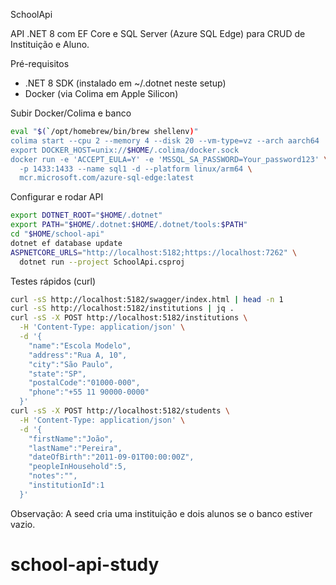 SchoolApi

API .NET 8 com EF Core e SQL Server (Azure SQL Edge) para CRUD de Instituição e Aluno.

Pré-requisitos

- .NET 8 SDK (instalado em ~/.dotnet neste setup)
- Docker (via Colima em Apple Silicon)

Subir Docker/Colima e banco

```bash
eval "$(`/opt/homebrew/bin/brew shellenv)"
colima start --cpu 2 --memory 4 --disk 20 --vm-type=vz --arch aarch64
export DOCKER_HOST=unix://$HOME/.colima/docker.sock
docker run -e 'ACCEPT_EULA=Y' -e 'MSSQL_SA_PASSWORD=Your_password123' \
  -p 1433:1433 --name sql1 -d --platform linux/arm64 \
  mcr.microsoft.com/azure-sql-edge:latest
```

Configurar e rodar API

```bash
export DOTNET_ROOT="$HOME/.dotnet"
export PATH="$HOME/.dotnet:$HOME/.dotnet/tools:$PATH"
cd "$HOME/school-api"
dotnet ef database update
ASPNETCORE_URLS="http://localhost:5182;https://localhost:7262" \
  dotnet run --project SchoolApi.csproj
```

Testes rápidos (curl)

```bash
curl -sS http://localhost:5182/swagger/index.html | head -n 1
curl -sS http://localhost:5182/institutions | jq .
curl -sS -X POST http://localhost:5182/institutions \
  -H 'Content-Type: application/json' \
  -d '{
    "name":"Escola Modelo",
    "address":"Rua A, 10",
    "city":"São Paulo",
    "state":"SP",
    "postalCode":"01000-000",
    "phone":"+55 11 90000-0000"
  }'
curl -sS -X POST http://localhost:5182/students \
  -H 'Content-Type: application/json' \
  -d '{
    "firstName":"João",
    "lastName":"Pereira",
    "dateOfBirth":"2011-09-01T00:00:00Z",
    "peopleInHousehold":5,
    "notes":"",
    "institutionId":1
  }'
```

Observação: A seed cria uma instituição e dois alunos se o banco estiver vazio.
# school-api-study
